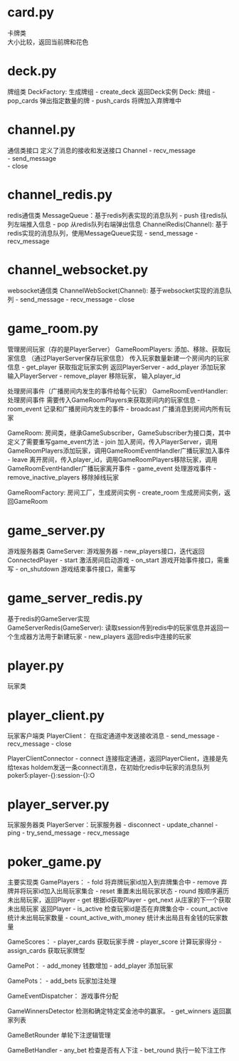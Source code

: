 # card.py
卡牌类  
大小比较，返回当前牌和花色
# deck.py
牌组类
DeckFactory: 生成牌组
    - create_deck 返回Deck实例
Deck: 牌组
    - pop_cards  弹出指定数量的牌
    - push_cards  将牌加入弃牌堆中

# channel.py
通信类接口 
定义了消息的接收和发送接口
Channel
    - recv_message  
    - send_message  
    - close

# channel_redis.py
redis通信类
MessageQueue：基于redis列表实现的消息队列
    - push  往redis队列左端推入信息
    - pop  从redis队列右端弹出信息
ChannelRedis(Channel): 基于redis实现的消息队列，使用MessageQueue实现
    - send_message
    - recv_message

# channel_websocket.py
websocket通信类
ChannelWebSocket(Channel): 基于websocket实现的消息队列
    - send_message
    - recv_message
    - close

# game_room.py
管理房间玩家（存的是PlayerServer）
GameRoomPlayers: 添加、移除、获取玩家信息 （通过PlayerServer保存玩家信息）
    传入玩家数量新建一个房间内的玩家信息
    - get_player  获取指定玩家实例  返回PlayerServer
    - add_player  添加玩家  输入PlayerServer
    - remove_player  移除玩家， 输入player_id

处理房间事件（广播房间内发生的事件给每个玩家）
GameRoomEventHandler: 处理房间事件
    需要传入GameRoomPlayers来获取房间内的玩家信息
    - room_event  记录和广播房间内发生的事件
    - broadcast  广播消息到房间内所有玩家

GameRoom: 房间类，继承GameSubscriber，GameSubscriber为接口类，其中定义了需要重写game_event方法
    - join  加入房间，传入PlayerServer，调用GameRoomPlayers添加玩家，调用GameRoomEventHandler广播玩家加入事件
    - leave  离开房间，传入player_id，调用GameRoomPlayers移除玩家，调用GameRoomEventHandler广播玩家离开事件
    - game_event  处理游戏事件
    - remove_inactive_players  移除掉线玩家

GameRoomFactory: 房间工厂，生成房间实例
    - create_room  生成房间实例，返回GameRoom

# game_server.py
游戏服务器类
GameServer: 游戏服务器
    - new_players接口，迭代返回ConnectedPlayer
    - start 激活房间启动游戏
    - on_start 游戏开始事件接口，需重写
    - on_shutdown 游戏结束事件接口，需重写

# game_server_redis.py
基于redis的GameServer实现  
GameServerRedis(GameServer): 
    读取session传到redis中的玩家信息并返回一个生成器方法用于新建玩家
    - new_players  返回redis中连接的玩家

# player.py
玩家类

# player_client.py
玩家客户端类
PlayerClient：
在指定通道中发送接收消息
    - send_message
    - recv_message
    - close

PlayerClientConnector
    - connect  连接指定通道，返回PlayerClient，连接是先给texas holdem发送一条connect消息，在初始化redis中玩家的消息队列poker5:player-{}:session-{}:O


# player_server.py
玩家服务器类
PlayerServer：玩家服务器
    - disconnect
    - update_channel
    - ping
    - try_send_message
    - recv_message

# poker_game.py
主要实现类
GamePlayers：
    - fold 将弃牌玩家id加入到弃牌集合中
    - remove 弃牌并将玩家id加入出局玩家集合
    - reset 重置未出局玩家状态
    - round 按顺序遍历未出局玩家，返回Player
    - get 根据id获取Player
    - get_next 从庄家的下一个获取未出局玩家 返回Player
    - is_active 检查玩家id是否在弃牌集合中
    - count_active 统计未出局玩家数量
    - count_active_with_money 统计未出局且有金钱的玩家数量

GameScores：
    - player_cards 获取玩家手牌
    - player_score 计算玩家得分
    - assign_cards 获取玩家牌型

GamePot：
    - add_money 钱数增加
    - add_player 添加玩家

GamePots：
    - add_bets 玩家加注处理

GameEventDispatcher：
游戏事件分配

GameWinnersDetector
检测和确定特定奖金池中的赢家。
    - get_winners  返回赢家列表

GameBetRounder
单轮下注逻辑管理

GameBetHandler
    - any_bet 检查是否有人下注
    - bet_round 执行一轮下注工作